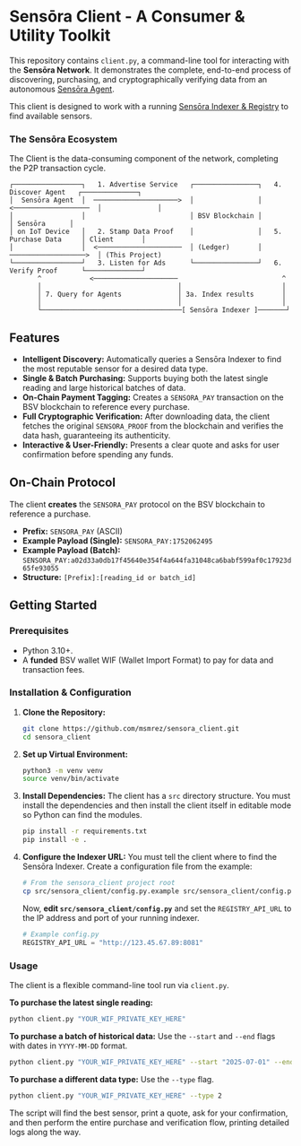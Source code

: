 # Sensōra Client - A Consumer & Utility Toolkit

This repository contains `client.py`, a command-line tool for interacting with the **Sensōra Network**. It demonstrates the complete, end-to-end process of discovering, purchasing, and cryptographically verifying data from an autonomous [Sensōra Agent](https://github.com/msmrez/sensora_agent).

This client is designed to work with a running [Sensōra Indexer & Registry](https://github.com/msmrez/sensora_indexer) to find available sensors.

### The Sensōra Ecosystem

The Client is the data-consuming component of the network, completing the P2P transaction cycle.

```
┌─────────────────┐   1. Advertise Service   ┌────────────────┐   4. Discover Agent   ┌──────────────┐
│  Sensōra Agent  │  ─────────────────────>  │                │  <───────────────────  │              │
│                 │                          │ BSV Blockchain │                        │ Sensōra      │
│ on IoT Device   │   2. Stamp Data Proof    │                │   5. Purchase Data     │ Client       │
│                 │  <─────────────────────  │ (Ledger)       │  ───────────────────>  │ (This Project)
└─────────────────┘   3. Listen for Ads      └────────────────┘   6. Verify Proof      └──────────────┘
       ^            <─────────────────────                          ^
       │                                  │                         │
       │ 7. Query for Agents              │ 3a. Index results       │
       │                                  │                         │
       └───────────────────────────────────[ Sensōra Indexer ]───────┘
```

## Features

- **Intelligent Discovery:** Automatically queries a Sensōra Indexer to find the most reputable sensor for a desired data type.
- **Single & Batch Purchasing:** Supports buying both the latest single reading and large historical batches of data.
- **On-Chain Payment Tagging:** Creates a `SENSORA_PAY` transaction on the BSV blockchain to reference every purchase.
-   **Full Cryptographic Verification:** After downloading data, the client fetches the original `SENSORA_PROOF` from the blockchain and verifies the data hash, guaranteeing its authenticity.
- **Interactive & User-Friendly:** Presents a clear quote and asks for user confirmation before spending any funds.

## On-Chain Protocol

The client **creates** the `SENSORA_PAY` protocol on the BSV blockchain to reference a purchase.

- **Prefix:** `SENSORA_PAY` (ASCII)
- **Example Payload (Single):** `SENSORA_PAY:1752062495`
- **Example Payload (Batch):** `SENSORA_PAY:a02d33a0db17f45640e354f4a644fa31048ca6babf599af0c17923d65fe93055`
- **Structure:** `[Prefix]:[reading_id or batch_id]`

## Getting Started

### Prerequisites

- Python 3.10+.
- A **funded** BSV wallet WIF (Wallet Import Format) to pay for data and transaction fees.

### Installation & Configuration

1.  **Clone the Repository:**
    ```bash
    git clone https://github.com/msmrez/sensora_client.git
    cd sensora_client
    ```

2.  **Set up Virtual Environment:**
    ```bash
    python3 -m venv venv
    source venv/bin/activate
    ```

3.  **Install Dependencies:**
    The client has a `src` directory structure. You must install the dependencies and then install the client itself in editable mode so Python can find the modules.
    ```bash
    pip install -r requirements.txt
    pip install -e . 
    ```

4.  **Configure the Indexer URL:**
    You must tell the client where to find the Sensōra Indexer. Create a configuration file from the example:
    ```bash
    # From the sensora_client project root
    cp src/sensora_client/config.py.example src/sensora_client/config.py
    ```
    Now, **edit `src/sensora_client/config.py`** and set the `REGISTRY_API_URL` to the IP address and port of your running indexer.
    ```python
    # Example config.py
    REGISTRY_API_URL = "http://123.45.67.89:8081"
    ```

### Usage

The client is a flexible command-line tool run via `client.py`.

**To purchase the latest single reading:**
```bash
python client.py "YOUR_WIF_PRIVATE_KEY_HERE"
```

**To purchase a batch of historical data:**
Use the `--start` and `--end` flags with dates in `YYYY-MM-DD` format.
```bash
python client.py "YOUR_WIF_PRIVATE_KEY_HERE" --start "2025-07-01" --end "2025-07-09"
```

**To purchase a different data type:**
Use the `--type` flag.
```bash
python client.py "YOUR_WIF_PRIVATE_KEY_HERE" --type 2
```

The script will find the best sensor, print a quote, ask for your confirmation, and then perform the entire purchase and verification flow, printing detailed logs along the way.
